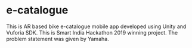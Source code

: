 # e-catalogue
This is AR based bike e-catalogue mobile app developed using Unity and Vuforia SDK.
This is Smart India Hackathon 2019 winning project. The problem statement was given by Yamaha. 
